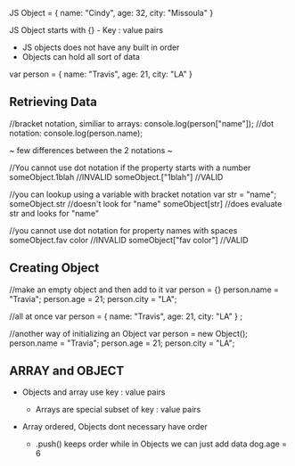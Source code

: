 JS Object = {
	name: "Cindy",
	age: 32,
	city: "Missoula"
}

JS Object starts with {}
	- Key : value pairs

- JS objects does not have any built in order
- Objects can hold all sort of data

var person = {
	name: "Travis",
	age: 21,
	city: "LA"
}


Retrieving Data
-----
//bracket notation, similiar to arrays:
console.log(person["name"]);
//dot notation:
console.log(person.name);


~ few differences between the 2 notations ~

//You cannot use dot notation if the property starts with a number
someObject.1blah //INVALID
someObject.["1blah"] //VALID

//you can lookup using a variable with bracket notation
var str = "name";
someObject.str  //doesn't look for "name"
someObject[str]  //does evaluate str and looks for "name"

//you cannot use dot notation for property names with spaces
someObject.fav color //INVALID
someObject["fav color"] //VALID


Creating Object
-----

//make an empty object and then add to it
var person = {}
person.name = "Travia";
person.age = 21;
person.city = "LA";


//all at once 
var person = {
	name: "Travis",
	age: 21,
	city: "LA"
} ;



//another way of initializing an Object
var person = new Object();
person.name = "Travia";
person.age = 21;
person.city = "LA";


ARRAY and OBJECT
-----
- Objects and array use key : value pairs
	- Arrays are special subset of key : value pairs
- Array ordered, Objects dont necessary have order

	 - .push() keeps order while in Objects we can just add data dog.age = 6